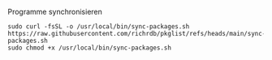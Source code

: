 Programme synchronisieren
```
sudo curl -fsSL -o /usr/local/bin/sync-packages.sh https://raw.githubusercontent.com/richrdb/pkglist/refs/heads/main/sync-packages.sh
sudo chmod +x /usr/local/bin/sync-packages.sh
```

